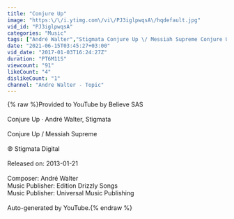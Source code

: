 ```yaml
---
title: "Conjure Up"
image: "https:\/\/i.ytimg.com\/vi\/PJ3iglpwqsA\/hqdefault.jpg"
vid_id: "PJ3iglpwqsA"
categories: "Music"
tags: ["André Walter","Stigmata Conjure Up \/ Messiah Supreme Conjure Up"]
date: "2021-06-15T03:45:27+03:00"
vid_date: "2017-01-03T16:24:27Z"
duration: "PT6M11S"
viewcount: "91"
likeCount: "4"
dislikeCount: "1"
channel: "Andre Walter - Topic"
---
```

{% raw %}Provided to YouTube by Believe SAS<br /><br />Conjure Up · André Walter, Stigmata<br /><br />Conjure Up / Messiah Supreme<br /><br />℗ Stigmata Digital<br /><br />Released on: 2013-01-21<br /><br />Composer: André Walter<br />Music Publisher: Edition Drizzly Songs<br />Music Publisher: Universal Music Publishing<br /><br />Auto-generated by YouTube.{% endraw %}
